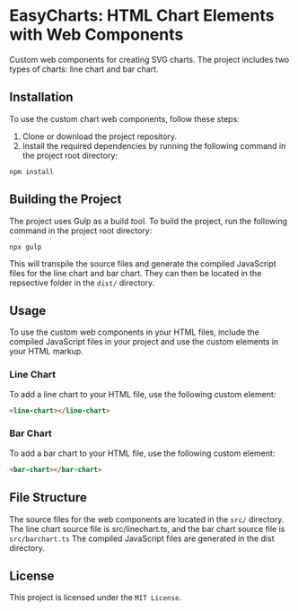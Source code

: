 # EasyCharts: HTML Chart Elements with Web Components

Custom web components for creating SVG charts. The project includes two types of charts: line chart and bar chart.

## Installation

To use the custom chart web components, follow these steps:

1. Clone or download the project repository.
2. Install the required dependencies by running the following command in the project root directory:

```npm install```

## Building the Project

The project uses Gulp as a build tool. To build the project, run the following command in the project root directory:
 
```npx gulp```


This will transpile the source files and generate the compiled JavaScript files for the line chart and bar chart. They can then be located in the repsective folder in the ```dist/``` directory.

## Usage

To use the custom web components in your HTML files, include the compiled JavaScript files in your project and use the custom elements in your HTML markup.

### Line Chart

To add a line chart to your HTML file, use the following custom element:
```html
<line-chart></line-chart>
```

### Bar Chart

To add a bar chart to your HTML file, use the following custom element:
```html
<bar-chart></bar-chart>
```

## File Structure

The source files for the web components are located in the ```src/``` directory. The line chart source file is src/linechart.ts, and the bar chart source file is ```src/barchart.ts``` The compiled JavaScript files are generated in the dist directory.

## License 

This project is licensed under the ```MIT License```.
